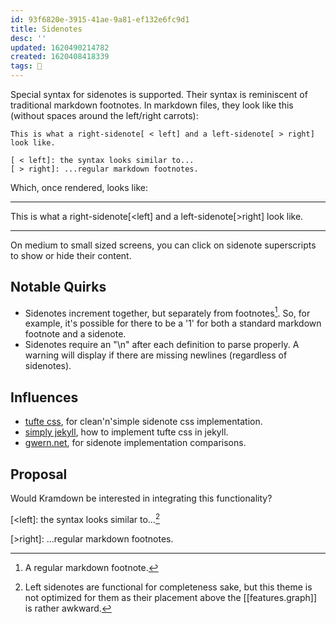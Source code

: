 ```yaml
---
id: 93f6820e-3915-41ae-9a81-ef132e6fc9d1
title: Sidenotes
desc: ''
updated: 1620490214782
created: 1620408418339
tags: 🌱
---
```


Special syntax for sidenotes is supported. Their syntax is reminiscent of traditional markdown footnotes. In markdown files, they look like this (without spaces around the left/right carrots):

```
This is what a right-sidenote[ < left] and a left-sidenote[ > right] look like.

[ < left]: the syntax looks similar to...
[ > right]: ...regular markdown footnotes.
```

Which, once rendered, looks like:

---

This is what a right-sidenote[<left] and a left-sidenote[>right] look like.

---

On medium to small sized screens, you can click on sidenote superscripts to show or hide their content.

## Notable Quirks

- Sidenotes increment together, but separately from footnotes[^foot]. So, for example, it's possible for there to be a '1' for both a standard markdown footnote and a sidenote.
- Sidenotes require an "\\n" after each definition to parse properly. A warning will display if there are missing newlines (regardless of sidenotes).

## Influences

- [tufte css](https://github.com/edwardtufte/tufte-css), for clean'n'simple sidenote css implementation.
- [simply jekyll](https://github.com/raghuveerdotnet/simply-jekyll), how to implement tufte css in jekyll.
- [gwern.net](https://github.com/gwern/gwern.net), for sidenote implementation comparisons.

## Proposal

Would Kramdown be interested in integrating this functionality?

[<left]: the syntax looks similar to...[^left-quirk]

[>right]: ...regular markdown footnotes.

[^foot]: A regular markdown footnote.

[^left-quirk]: Left sidenotes are functional for completeness sake, but this theme is not optimized for them as their placement above the [[features.graph]] is rather awkward.

[^num]: Footnotes, however, increment separately and the superscripts are clickable on all sized screens, unlike sidenote superscripts, which are only clickable on medium and small sized screens.
